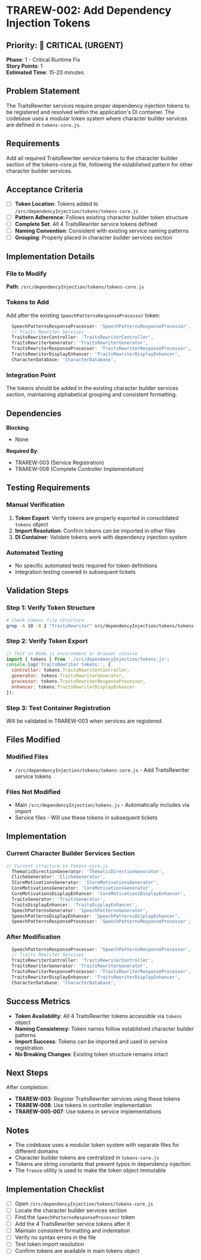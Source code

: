 # TRAREW-002: Add Dependency Injection Tokens

## Priority: 🚨 CRITICAL (URGENT)

**Phase**: 1 - Critical Runtime Fix  
**Story Points**: 1  
**Estimated Time**: 15-20 minutes

## Problem Statement

The TraitsRewriter services require proper dependency injection tokens to be registered and resolved within the application's DI container. The codebase uses a modular token system where character builder services are defined in `tokens-core.js`.

## Requirements

Add all required TraitsRewriter service tokens to the character builder section of the tokens-core.js file, following the established pattern for other character builder services.

## Acceptance Criteria

- [ ] **Token Location**: Tokens added to `/src/dependencyInjection/tokens/tokens-core.js`
- [ ] **Pattern Adherence**: Follows existing character builder token structure
- [ ] **Complete Set**: All 4 TraitsRewriter service tokens defined
- [ ] **Naming Convention**: Consistent with existing service naming patterns
- [ ] **Grouping**: Properly placed in character builder services section

## Implementation Details

### File to Modify
**Path**: `/src/dependencyInjection/tokens/tokens-core.js`

### Tokens to Add
Add after the existing `SpeechPatternsResponseProcessor` token:

```javascript
  SpeechPatternsResponseProcessor: 'SpeechPatternsResponseProcessor',
  // Traits Rewriter Services
  TraitsRewriterController: 'TraitsRewriterController',
  TraitsRewriterGenerator: 'TraitsRewriterGenerator', 
  TraitsRewriterResponseProcessor: 'TraitsRewriterResponseProcessor',
  TraitsRewriterDisplayEnhancer: 'TraitsRewriterDisplayEnhancer',
  CharacterDatabase: 'CharacterDatabase',
```

### Integration Point
The tokens should be added in the existing character builder services section, maintaining alphabetical grouping and consistent formatting.

## Dependencies

**Blocking**:
- None

**Required By**:
- TRAREW-003 (Service Registration)
- TRAREW-008 (Complete Controller Implementation)

## Testing Requirements

### Manual Verification
1. **Token Export**: Verify tokens are properly exported in consolidated `tokens` object
2. **Import Resolution**: Confirm tokens can be imported in other files
3. **DI Container**: Validate tokens work with dependency injection system

### Automated Testing
- No specific automated tests required for token definitions
- Integration testing covered in subsequent tickets

## Validation Steps

### Step 1: Verify Token Structure
```bash
# Check tokens file structure
grep -A 10 -B 2 "TraitsRewriter" src/dependencyInjection/tokens/tokens-core.js
```

### Step 2: Verify Token Export
```javascript
// Test in Node.js environment or browser console
import { tokens } from './src/dependencyInjection/tokens.js';
console.log('TraitsRewriter tokens:', {
  controller: tokens.TraitsRewriterController,
  generator: tokens.TraitsRewriterGenerator,
  processor: tokens.TraitsRewriterResponseProcessor,
  enhancer: tokens.TraitsRewriterDisplayEnhancer
});
```

### Step 3: Test Container Registration
Will be validated in TRAREW-003 when services are registered.

## Files Modified

### Modified Files
- `/src/dependencyInjection/tokens/tokens-core.js` - Add TraitsRewriter service tokens

### Files Not Modified
- Main `/src/dependencyInjection/tokens.js` - Automatically includes via import
- Service files - Will use these tokens in subsequent tickets

## Implementation

### Current Character Builder Services Section
```javascript
// Current structure in tokens-core.js
  ThematicDirectionGenerator: 'ThematicDirectionGenerator',
  ClicheGenerator: 'ClicheGenerator',
  ICoreMotivationsGenerator: 'ICoreMotivationsGenerator',
  CoreMotivationsGenerator: 'CoreMotivationsGenerator',
  CoreMotivationsDisplayEnhancer: 'CoreMotivationsDisplayEnhancer',
  TraitsGenerator: 'TraitsGenerator',
  TraitsDisplayEnhancer: 'TraitsDisplayEnhancer',
  SpeechPatternsGenerator: 'SpeechPatternsGenerator',
  SpeechPatternsDisplayEnhancer: 'SpeechPatternsDisplayEnhancer',
  SpeechPatternsResponseProcessor: 'SpeechPatternsResponseProcessor',
```

### After Modification
```javascript
  SpeechPatternsResponseProcessor: 'SpeechPatternsResponseProcessor',
  // Traits Rewriter Services
  TraitsRewriterController: 'TraitsRewriterController',
  TraitsRewriterGenerator: 'TraitsRewriterGenerator', 
  TraitsRewriterResponseProcessor: 'TraitsRewriterResponseProcessor',
  TraitsRewriterDisplayEnhancer: 'TraitsRewriterDisplayEnhancer',
  CharacterDatabase: 'CharacterDatabase',
```

## Success Metrics

- **Token Availability**: All 4 TraitsRewriter tokens accessible via `tokens` object
- **Naming Consistency**: Token names follow established character builder patterns
- **Import Success**: Tokens can be imported and used in service registration
- **No Breaking Changes**: Existing token structure remains intact

## Next Steps

After completion:
- **TRAREW-003**: Register TraitsRewriter services using these tokens
- **TRAREW-008**: Use tokens in controller implementation
- **TRAREW-005-007**: Use tokens in service implementations

## Notes

- The codebase uses a modular token system with separate files for different domains
- Character builder tokens are centralized in `tokens-core.js`
- Tokens are string constants that prevent typos in dependency injection
- The `freeze` utility is used to make the token object immutable

## Implementation Checklist

- [ ] Open `/src/dependencyInjection/tokens/tokens-core.js`
- [ ] Locate the character builder services section
- [ ] Find the `SpeechPatternsResponseProcessor` token
- [ ] Add the 4 TraitsRewriter service tokens after it
- [ ] Maintain consistent formatting and indentation
- [ ] Verify no syntax errors in the file
- [ ] Test token import resolution
- [ ] Confirm tokens are available in main tokens object